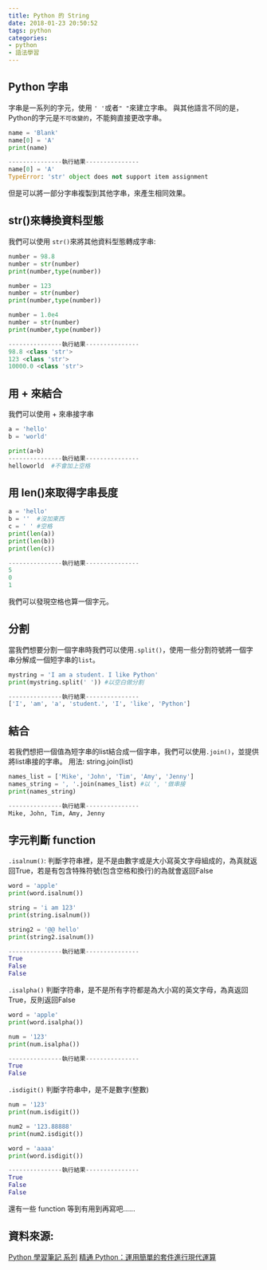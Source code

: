```yaml
---
title: Python 的 String
date: 2018-01-23 20:50:52
tags: python
categories:
- python
- 語法學習
---
```

## Python 字串
字串是一系列的字元，使用 `' '`或者`" "`來建立字串。
與其他語言不同的是，Python的字元是`不可改變的`，不能夠直接更改字串。

```Python
name = 'Blank'
name[0] = 'A'
print(name)

---------------執行結果---------------
name[0] = 'A'
TypeError: 'str' object does not support item assignment
```
但是可以將一部分字串複製到其他字串，來產生相同效果。
<!--more-->

## str()來轉換資料型態
我們可以使用 `str()`來將其他資料型態轉成字串:

```python
number = 98.8
number = str(number)
print(number,type(number))

number = 123
number = str(number)
print(number,type(number))

number = 1.0e4
number = str(number)
print(number,type(number))

---------------執行結果---------------
98.8 <class 'str'>
123 <class 'str'>
10000.0 <class 'str'>

```
## 用 + 來結合
我們可以使用 + 來串接字串

```python
a = 'hello'
b = 'world'

print(a+b)
---------------執行結果---------------
helloworld  #不會加上空格

```
## 用 len()來取得字串長度
```python
a = 'hello'
b = ''  #沒加東西
c = ' ' #空格
print(len(a))
print(len(b))
print(len(c))

---------------執行結果---------------
5
0
1

```
我們可以發現空格也算一個字元。

## 分割
當我們想要分割一個字串時我們可以使用`.split()`，使用一些分割符號將一個字串分解成一個短字串的`list`。

```python
mystring = 'I am a student. I like Python'
print(mystring.split(' ')) #以空白做分割

---------------執行結果---------------
['I', 'am', 'a', 'student.', 'I', 'like', 'Python']

```
## 結合
若我們想把一個值為短字串的list結合成一個字串，我們可以使用`.join()`，並提供將list串接的字串。
用法:
    string.join(list)

```python
names_list = ['Mike', 'John', 'Tim', 'Amy', 'Jenny']
names_string = ', '.join(names_list) #以 ', '做串接
print(names_string)

---------------執行結果---------------
Mike, John, Tim, Amy, Jenny

```
## 字元判斷 function
`.isalnum()`:
判斷字符串裡，是不是由數字或是大小寫英文字母組成的，為真就返回True，若是有包含特殊符號(包含空格和換行)的為就會返回False

```python
word = 'apple'
print(word.isalnum())

string = 'i am 123'
print(string.isalnum())

string2 = '@@ hello'
print(string2.isalnum())

---------------執行結果---------------
True
False
False

```
`.isalpha()`
判斷字符串，是不是所有字符都是為大小寫的英文字母，為真返回True，反則返回False

```python
word = 'apple'
print(word.isalpha())

num = '123'
print(num.isalpha())

---------------執行結果---------------
True
False

```
`.isdigit()`
判斷字符串中，是不是數字(整數)

```python
num = '123'
print(num.isdigit())

num2 = '123.88888'
print(num2.isdigit())

word = 'aaaa'
print(word.isdigit())

---------------執行結果---------------
True
False
False

```
還有一些 function 等到有用到再寫吧......

## 資料來源:
[Python 學習筆記 系列](https://ithelp.ithome.com.tw/users/20069378/ironman/1113)
[精通 Python：運用簡單的套件進行現代運算](http://www.books.com.tw/products/0010690075)